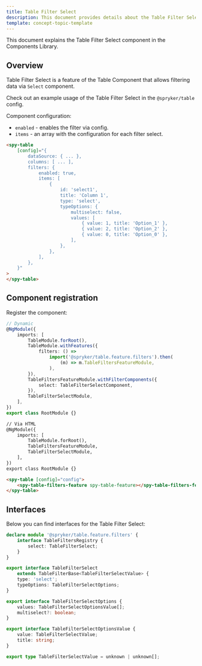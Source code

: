 ```yaml
---
title: Table Filter Select
description: This document provides details about the Table Filter Select component in the Components Library.
template: concept-topic-template
---
```


This document explains the Table Filter Select component in the Components Library.

## Overview

Table Filter Select is a feature of the Table Component that allows filtering data via `Select` component.

Check out an example usage of the Table Filter Select in the `@spryker/table` config.

Component configuration:

- `enabled` - enables the filter via config.  
- `items` - an array with the configuration for each filter select.  

```html
<spy-table 
    [config]="{
        dataSource: { ... },
        columns: [ ... ],
        filters: {
            enabled: true,
            items: [
                {
                    id: 'select1',
                    title: 'Column 1',
                    type: 'select',
                    typeOptions: {
                        multiselect: false,
                        values: [
                            { value: 1, title: 'Option_1' },
                            { value: 2, title: 'Option_2' },
                            { value: 0, title: 'Option_0' },
                        ],
                    },
                },
            ],
        },                                                                                           
    }"
>
</spy-table>
```

## Component registration

Register the component:

```ts
// Dynamic
@NgModule({
    imports: [
        TableModule.forRoot(),
        TableModule.withFeatures({
            filters: () =>
                import('@spryker/table.feature.filters').then(
                    (m) => m.TableFiltersFeatureModule,
                ),
        }),
        TableFiltersFeatureModule.withFilterComponents({
            select: TableFilterSelectComponent,
        }),
        TableFilterSelectModule,
    ],
})
export class RootModule {}
```

```html
// Via HTML
@NgModule({
    imports: [
        TableModule.forRoot(),
        TableFiltersFeatureModule,
        TableFilterSelectModule,
    ],
})
export class RootModule {}

<spy-table [config]="config">
    <spy-table-filters-feature spy-table-feature></spy-table-filters-feature>
</spy-table>
```

## Interfaces

Below you can find interfaces for the Table Filter Select:

```ts
declare module '@spryker/table.feature.filters' {
    interface TableFiltersRegistry {
        select: TableFilterSelect;
    }
}

export interface TableFilterSelect
    extends TableFilterBase<TableFilterSelectValue> {
    type: 'select';
    typeOptions: TableFilterSelectOptions;
}

export interface TableFilterSelectOptions {
    values: TableFilterSelectOptionsValue[];
    multiselect?: boolean;
}

export interface TableFilterSelectOptionsValue {
    value: TableFilterSelectValue;
    title: string;
}

export type TableFilterSelectValue = unknown | unknown[];
```
